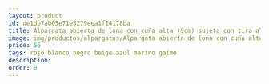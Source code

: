 ```yaml
---
layout: product
id: de1db7ab05e71e3279eea1f14178ba
title: Alpargata abierta de lona con cuña alta (9cm) sujeta con tira al talón 
image: img/productos/alpargatas/Alpargata abierta de lona con cuña alta (9cm) sujeta con tira al talón =56 =rojo blanco negro beige azul marino gaimo.webp
price: 56 
tags: rojo blanco negro beige azul marino gaimo
description: 
order: 0
---
```

